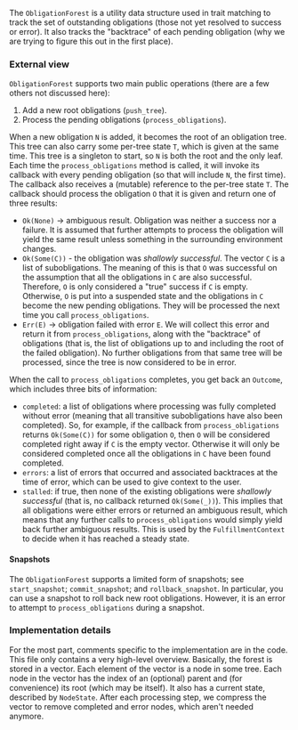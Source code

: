 The `ObligationForest` is a utility data structure used in trait
matching to track the set of outstanding obligations (those not yet
resolved to success or error). It also tracks the "backtrace" of each
pending obligation (why we are trying to figure this out in the first
place).

### External view

`ObligationForest` supports two main public operations (there are a
few others not discussed here):

1. Add a new root obligations (`push_tree`).
2. Process the pending obligations (`process_obligations`).

When a new obligation `N` is added, it becomes the root of an
obligation tree. This tree can also carry some per-tree state `T`,
which is given at the same time. This tree is a singleton to start, so
`N` is both the root and the only leaf. Each time the
`process_obligations` method is called, it will invoke its callback
with every pending obligation (so that will include `N`, the first
time). The callback also receives a (mutable) reference to the
per-tree state `T`. The callback should process the obligation `O`
that it is given and return one of three results:

- `Ok(None)` -> ambiguous result. Obligation was neither a success
  nor a failure. It is assumed that further attempts to process the
  obligation will yield the same result unless something in the
  surrounding environment changes.
- `Ok(Some(C))` - the obligation was *shallowly successful*. The
  vector `C` is a list of subobligations. The meaning of this is that
  `O` was successful on the assumption that all the obligations in `C`
  are also successful. Therefore, `O` is only considered a "true"
  success if `C` is empty. Otherwise, `O` is put into a suspended
  state and the obligations in `C` become the new pending
  obligations. They will be processed the next time you call
  `process_obligations`.
- `Err(E)` -> obligation failed with error `E`. We will collect this
  error and return it from `process_obligations`, along with the
  "backtrace" of obligations (that is, the list of obligations up to
  and including the root of the failed obligation). No further
  obligations from that same tree will be processed, since the tree is
  now considered to be in error.

When the call to `process_obligations` completes, you get back an `Outcome`,
which includes three bits of information:

- `completed`: a list of obligations where processing was fully
  completed without error (meaning that all transitive subobligations
  have also been completed). So, for example, if the callback from
  `process_obligations` returns `Ok(Some(C))` for some obligation `O`,
  then `O` will be considered completed right away if `C` is the
  empty vector. Otherwise it will only be considered completed once
  all the obligations in `C` have been found completed.
- `errors`: a list of errors that occurred and associated backtraces
  at the time of error, which can be used to give context to the user.
- `stalled`: if true, then none of the existing obligations were
  *shallowly successful* (that is, no callback returned `Ok(Some(_))`).
  This implies that all obligations were either errors or returned an
  ambiguous result, which means that any further calls to
  `process_obligations` would simply yield back further ambiguous
  results. This is used by the `FulfillmentContext` to decide when it
  has reached a steady state.

#### Snapshots

The `ObligationForest` supports a limited form of snapshots; see
`start_snapshot`; `commit_snapshot`; and `rollback_snapshot`. In
particular, you can use a snapshot to roll back new root
obligations. However, it is an error to attempt to
`process_obligations` during a snapshot.

### Implementation details

For the most part, comments specific to the implementation are in the
code.  This file only contains a very high-level overview. Basically,
the forest is stored in a vector. Each element of the vector is a node
in some tree. Each node in the vector has the index of an (optional)
parent and (for convenience) its root (which may be itself). It also
has a current state, described by `NodeState`. After each
processing step, we compress the vector to remove completed and error
nodes, which aren't needed anymore.
